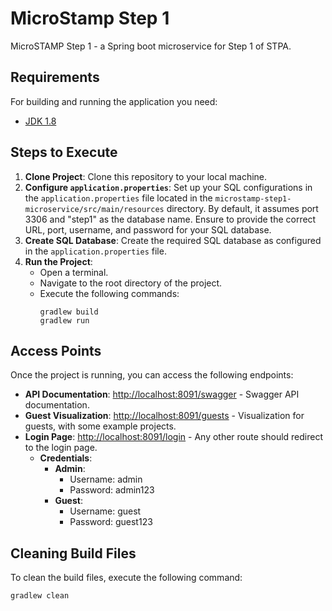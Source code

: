 # MicroStamp Step 1

MicroSTAMP Step 1 - a Spring boot microservice for Step 1 of STPA.

## Requirements

For building and running the application you need:

- [JDK 1.8](http://www.oracle.com/technetwork/java/javase/downloads/jdk8-downloads-2133151.html)

## Steps to Execute

1. **Clone Project**: Clone this repository to your local machine.
2. **Configure `application.properties`**: Set up your SQL configurations in the `application.properties` file located
   in the `microstamp-step1-microservice/src/main/resources` directory. By default, it assumes port 3306 and "step1" as
   the database name. Ensure to provide the correct URL, port, username, and password for your SQL database.
3. **Create SQL Database**: Create the required SQL database as configured in the `application.properties` file.
4. **Run the Project**:
    - Open a terminal.
    - Navigate to the root directory of the project.
    - Execute the following commands:
        ```
        gradlew build
        gradlew run
        ```

## Access Points

Once the project is running, you can access the following endpoints:

- **API Documentation**: [http://localhost:8091/swagger](http://localhost:8091/swagger) - Swagger API documentation.
- **Guest Visualization**: [http://localhost:8091/guests](http://localhost:8091/guests) - Visualization for guests, with
  some example projects.
- **Login Page**: [http://localhost:8091/login](http://localhost:8091/login) - Any other route should redirect to the
  login page.
    - **Credentials**:
        - **Admin**:
            - Username: admin
            - Password: admin123
        - **Guest**:
            - Username: guest
            - Password: guest123

## Cleaning Build Files

To clean the build files, execute the following command:

```
gradlew clean
```
